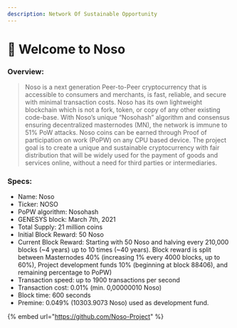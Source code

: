 ```yaml
---
description: Network Of Sustainable Opportunity
---
```


# 👋 Welcome to Noso

### Overview: <a href="#overview" id="overview"></a>

> Noso is a next generation Peer-to-Peer cryptocurrency that is accessible to consumers and merchants, is fast, reliable, and secure with minimal transaction costs. Noso has its own lightweight blockchain which is not a fork, token, or copy of any other existing code-base. With Noso’s unique “Nosohash” algorithm and consensus ensuring decentralized masternodes (MN), the network is immune to 51% PoW attacks. Noso coins can be earned through Proof of participation on work (PoPW) on any CPU based device. The project goal is to create a unique and sustainable cryptocurrency with fair distribution that will be widely used for the payment of goods and services online, without a need for third parties or intermediaries.

### Specs: <a href="#specs" id="specs"></a>

* Name: Noso
* Ticker: NOSO
* PoPW algorithm: Nosohash
* GENESYS block: March 7th, 2021
* Total Supply: 21 million coins
* Initial Block Reward: 50 Noso
* Current Block Reward: Starting with 50 Noso and halving every 210,000 blocks (\~4 years) up to 10 times (\~40 years). Block reward is split between Masternodes 40% (increasing 1% every 4000 blocks, up to 60%), Project development funds 10% (beginning at block 88406), and remaining percentage to PoPW)
* Transaction speed: up to 1900 transactions per second
* Transaction cost: 0.01% (min. 0,00000010 Noso)
* Block time: 600 seconds
* Premine: 0.049% (10303.9073 Noso) used as development fund.

{% embed url="https://github.com/Noso-Project" %}

